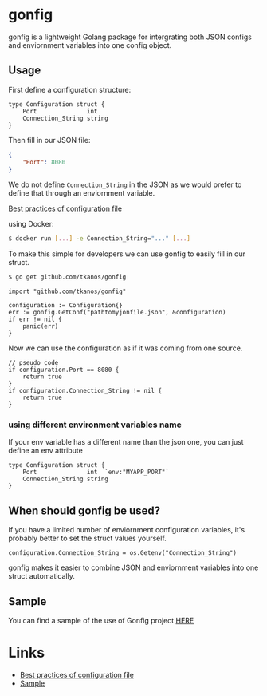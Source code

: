 # gonfig

gonfig is a lightweight Golang package for intergrating both JSON configs and enviornment variables into one config object.

## Usage

First define a configuration structure:

```golang
type Configuration struct {
	Port              int
	Connection_String string
}
```

Then fill in our JSON file:

```json
{
	"Port": 8080
}
```

We do not define `Connection_String` in the JSON as we would prefer to define that through an enviornment variable.

[Best practices of configuration file](https://medium.com/@tkanos/best-practices-for-configuration-file-in-your-code-2d6add3f4b86#.dze386j1t)

using Docker:
```bash
$ docker run [...] -e Connection_String="..." [...]
```

To make this simple for developers we can use gonfig to easily fill in our struct.

```bash
$ go get github.com/tkanos/gonfig
```

```golang
import "github.com/tkanos/gonfig"

configuration := Configuration{}
err := gonfig.GetConf("pathtomyjonfile.json", &configuration)
if err != nil {
	panic(err)
}
```

Now we can use the configuration as if it was coming from one source.

```golang
// pseudo code
if configuration.Port == 8080 {
	return true
}
if configuration.Connection_String != nil {
	return true
}
```

### using different environment variables name

If your env variable has a different name than the json one, you can just define an env attribute

```golang
type Configuration struct {
	Port              int  `env:"MYAPP_PORT"`
	Connection_String string
}
```

## When should gonfig be used?

If you have a limited number of enviornment configuration variables, it's probably better to set the struct values yourself.

```golang
configuration.Connection_String = os.Getenv("Connection_String")
```

gonfig makes it easier to combine JSON and enviornment variables into one struct automatically.

## Sample

You can find a sample of the use of Gonfig project [HERE](https://github.com/Tkanos/gonfig-sample)


# Links
- [Best practices of configuration file](https://medium.com/@tkanos/best-practices-for-configuration-file-in-your-code-2d6add3f4b86#.dze386j1t)
- [Sample](https://github.com/Tkanos/gonfig-sample)

